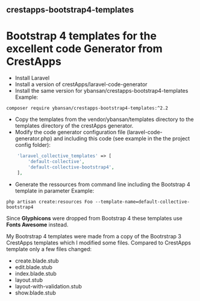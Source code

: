 ## crestapps-bootstrap4-templates

# Bootstrap 4 templates for the excellent code Generator from CrestApps

* Install Laravel
* Install a version of crestApps/laravel-code-generator
* Install the same version for ybansan/crestapps-bootstrap4-templates
Example:
```
composer require ybansan/crestapps-bootstrap4-templates:^2.2
```
* Copy the templates from the vendor/ybansan/templates directory to the templates directory of the crestApps generator.
* Modify the code generator configuration file (laravel-code-generator.php) and including this code (see example in the the project config folder):
```php
    'laravel_collective_templates' => [
        'default-collective',
        'default-collective-bootstrap4',
    ],
```
* Generate the ressources from command line including the Bootstrap 4 template in parameter
Example:
```
php artisan create:resources Foo --template-name=default-collective-bootstrap4
```	
Since **Glyphicons** were dropped from Bootstrap 4 these templates use **Fonts Awesome** instead.

My Bootrstrap 4 templates were made from a copy of the Bootrstrap 3 CrestApps templates which I modified some files.
Compared to CrestApps template only a few files changed:
* create.blade.stub
* edit.blade.stub
* index.blade.stub
* layout.stub
* layout-with-validation.stub
* show.blade.stub
